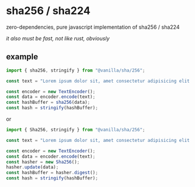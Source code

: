 # sha256 / sha224
zero-dependencies, pure javascript implementation of sha256 / sha224

*it also must be fast, not like rust, obviously*
## example
```JavaScript
import { sha256, stringify } from "@vanilla/sha/256";

const text = "Lorem ipsum dolor sit, amet consectetur adipisicing elit."

const encoder = new TextEncoder();
const data = encoder.encode(text);
const hashBuffer = sha256(data);
const hash = stringify(hashBuffer);
```
or
```JavaScript
import { Sha256, stringify } from "@vanilla/sha/256";

const text = "Lorem ipsum dolor sit, amet consectetur adipisicing elit."

const encoder = new TextEncoder();
const data = encoder.encode(text);
const hasher = new Sha256();
hasher.update(data);
const hashBuffer = hasher.digest();
const hash = stringify(hashBuffer);
```